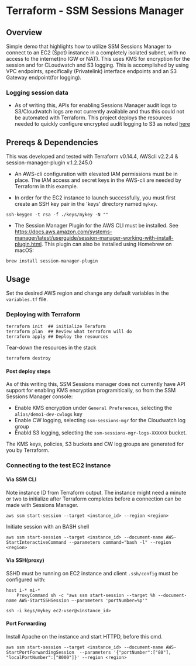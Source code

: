 # Terraform - SSM Sessions Manager

## Overview

Simple demo that highlights how to utilize SSM Sessions Manager to connect to an EC2 (Spot) instance in a completely isolated subnet, with no access to the internet(no IGW or NAT). This uses KMS for encryption for the session and for CLoudwatch and S3 logging.  This is accomplished by using VPC endpoints, specifically (Privatelink) interface endpoints and an S3 Gateway endpoint(for logging).

### Logging session data
- As of writing this, APIs for enabling Sessions Manager audit logs to S3/Cloudwatch logs are not currently available and thus this could not be automated with Terraform. This project deploys the resources needed to quickly configure encrypted audit logging to S3 as noted [here](https://docs.aws.amazon.com/systems-manager/latest/userguide/session-manager-logging.html)  


## Prereqs & Dependencies

This was developed and tested with Terraform v0.14.4, AWScli v2.2.4 & session-manager-plugin v.1.2.245.0

* An AWS-cli configuration with elevated IAM permissions must be in place. The IAM access and secret keys in the AWS-cli are needed by Terraform in this example.

* In order for the EC2 instance to launch successfully, you must first create an SSH key pair in the 'keys' directory named `mykey`.

```
ssh-keygen -t rsa -f ./keys/mykey -N ""
```

* The Session Manager Plugin for the AWS CLI must be installed. See https://docs.aws.amazon.com/systems-manager/latest/userguide/session-manager-working-with-install-plugin.html. This plugin can also be installed using Homebrew on macOS: 
```
brew install session-manager-plugin
```
## Usage

Set the desired AWS region and change any default variables in the `variables.tf` file.

### Deploying with Terraform
```
terraform init  ## initialize Teraform
terraform plan  ## Review what terraform will do
terraform apply ## Deploy the resources
```
Tear-down the resources in the stack
```
terraform destroy
```

#### Post deploy steps
As of this writing this, SSM Sessions manager does not currently have API support for enabling KMS encryption programitically, so from the SSM Sessions Manager console:
* Enable KMS encryption under `General Preferences`, selecting the `alias/demo1-dev-cwlogs` key
* Enable CW logging, selecting `ssm-sessions-mgr` for the Cloudwatch log group
* Enabld S3 logging, selecting the `ssm-sessions-mgr-logs-XXXXXX` bucket.

The KMS keys, policies, S3 buckets and CW log groups are generated for you by Terraform. 

### Connecting to the test EC2 instance
#### Via SSM CLI
Note instance ID from Terraform output. The instance might need a minute or two to initialize after Terraform completes before a connection can be made with Sessions Manager.

```
aws ssm start-session --target <instance_id> --region <region>
```
Initiate session with an BASH shell
```
aws ssm start-session --target <instance_id> --document-name AWS-StartInteractiveCommand --parameters command="bash -l" --region <region>
```
#### Via SSH(proxy)
SSHD must be running on EC2 instance and client `.ssh/config`  must be configured with:
```
host i-* mi-*
    ProxyCommand sh -c "aws ssm start-session --target %h --document-name AWS-StartSSHSession —-parameters 'portNumber=%p'"
```

```
ssh -i keys/mykey ec2-user@<instance_id>
```

#### Port Forwarding
Install Apache on the instance and start HTTPD, before this cmd.
```
aws ssm start-session --target <instance_id> --document-name AWS-StartPortForwardingSession  --parameters '{"portNumber":["80"], "localPortNumber":["8000"]}' --region <region>
```
